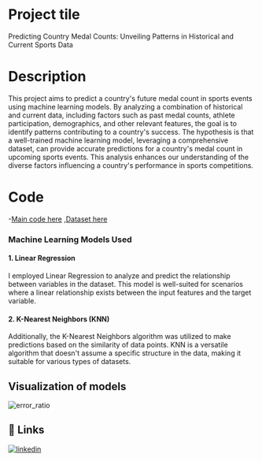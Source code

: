 # Project tile
Predicting Country Medal Counts: Unveiling Patterns in Historical and Current Sports Data

# Description
This project aims to predict a country's future medal count in sports events using machine learning models. By analyzing a combination of historical and current data, including factors such as past medal counts, athlete participation, demographics, and other relevant features, the goal is to identify patterns contributing to a country's success. The hypothesis is that a well-trained machine learning model, leveraging a comprehensive dataset, can provide accurate predictions for a country's medal count in upcoming sports events. This analysis enhances our understanding of the diverse factors influencing a country's performance in sports competitions.

# Code

-[Main code here](teams.ipynb)
,[Dataset here](teams.csv)

### Machine Learning Models Used

#### 1. Linear Regression

I employed Linear Regression to analyze and predict the relationship between variables in the dataset. This model is well-suited for scenarios where a linear relationship exists between the input features and the target variable.

#### 2. K-Nearest Neighbors (KNN)

Additionally, the K-Nearest Neighbors algorithm was utilized to make predictions based on the similarity of data points. KNN is a versatile algorithm that doesn't assume a specific structure in the data, making it suitable for various types of datasets.

## Visualization of models
![error_ratio]([URL](https://raw.githubusercontent.com/us107/Olympics_medals/main/error.png))


## 🔗 Links
[![linkedin](https://img.shields.io/badge/linkedin-0A66C2?style=for-the-badge&logo=linkedin&logoColor=white)](https://www.linkedin.com/in/trisha-sharma-871544251)
